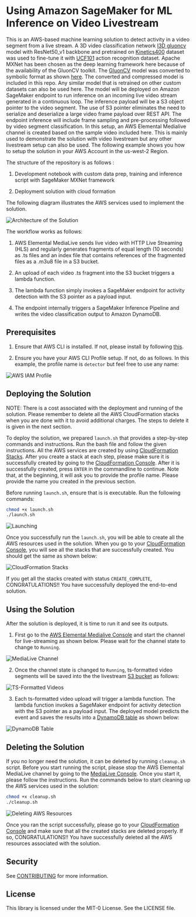 # Using Amazon SageMaker for ML Inference on Video Livestream

This is an AWS-based machine learning solution to detect activity in a video segment from a live stream. A 3D video classification network [I3D gluoncv](https://gluon-cv.mxnet.io/model_zoo/action_recognition.html) model with ResNet50_v1 backbone and pretrained on [Kinetics400](https://deepmind.com/research/open-source/kinetics) dataset was used to fine-tune it with [UCF101](https://www.crcv.ucf.edu/data/UCF101.php) action recognition dataset. Apache MXNet has been chosen as the deep learning framework here because of the availability of the GluonCV toolkit. The  [GluonCV](https://gluon-cv.mxnet.io/contents.html) model was converted to symbolic format as shown [here](https://medium.com/@julsimon/quick-tip-converting-gluon-models-to-symbolic-format-9513e5dd1d73). The converted and compressed model is included in this repo. Any similar model that is retrained on other custom datasets can also be used here. The model will be deployed on Amazon SageMaker endpoint to run inference on an incoming live video stream generated in a continuous loop. The inference payload will be a S3 object pointer to the video segment. The use of S3 pointer eliminates the need to serialize and deserialize a large video frame payload over REST API. The endpoint inference will include frame sampling and pre-processing followed by video segment classification. In this setup, an AWS Elemental Medialive channel is created based on the sample video included here. This is mainly used to demonstrate the solution with video livestream but any other livestream setup can also be used. The following example shows you how to setup the solution in your AWS Account in the us-west-2 Region.

The structure of the repository is as follows : 

1) Development notebook with custom data prep, training and inference script with SageMaker MXNet framework

2) Deployment solution with cloud formation 

The following diagram illustrates the AWS services used to implement the solution.

![Architecture of the Solution](images/architecture.png)

The workflow works as follows:

1. AWS Elemental MediaLive sends live video with HTTP Live Streaming (HLS) and regularly generates fragments of equal length (10 seconds) as .ts files and an index file that contains references of the fragmented files as a .m3u8 file in a S3 bucket.

2. An upload of each video .ts fragment into the S3 bucket triggers a lambda function.

3. The lambda function simply invokes a SageMaker endpoint for activity detection with the S3 pointer as a payload input.

4. The endpoint internally triggers a SageMaker Inference Pipeline and writes the video classification output to Amazon DynamoDB.

## Prerequisites

1. Ensure that AWS CLI is installed. If not, please install by following [this](https://docs.aws.amazon.com/cli/latest/userguide/cli-chap-install.html).

2. Ensure you have your AWS CLI Profile setup. If not, do as follows. In this example, the profile name is `detector` but feel free to use any name:

![AWS IAM Profile](images/profile.png)

## Deploying the Solution

NOTE: There is a cost associated with the deployment and running of the solution. Please remember to delete all the AWS CloudFormation stacks when you are done with it to avoid additional charges. The steps to delete it is given in the next section.

To deploy the solution, we prepared `launch.sh` that provides a step-by-step commands and instructions. Run the bash file and follow the given instructions. All the AWS services are created by using [CloudFormation Stacks](https://console.aws.amazon.com/cloudformation/). After you create a stack at each step, please make sure it is successfully created by going to the [CloudFormation Console](https://console.aws.amazon.com/cloudformation/). After it is successfully created, press `ENTER` in the commandline to continue. Note that, at the beginning, it will ask you to provide the profile name. Please provide the name you created in the previous section.

Before running `launch.sh`, ensure that is is executable. Run the following commands:

```bash
chmod +x launch.sh
./launch.sh
```

![Launching](images/launch.png)

Once you successfully run the `launch.sh`, you will be able to create all the AWS resources used in the solution. When you go to your [CloudFormation Console](https://console.aws.amazon.com/cloudformation/), you will see all the stacks that are successfully created. You should get the same as shown below:

![CloudFormation Stacks](images/stacks.png)

If you get all the stacks created with status `CREATE_COMPLETE`, CONGRATULATIONS!! You have successfully deployed the end-to-end solution.

## Using the Solution

After the solution is deployed, it is time to run it and see its outputs.

1. First go to the [AWS Elemental Medialive Console](https://console.aws.amazon.com/medialive/) and start the channel for live-streaming as shown below. Please wait for the channel state to change to `Running`.

![MediaLive Channel](images/medialive.png)

2. Once the channel state is changed to `Running`, ts-formatted video segments will be saved into the the livestream [S3 bucket](https://console.aws.amazon.com/s3/) as follows:

![TS-Formatted Videos](images/s3_ts.png)

3. Each ts-formatted video upload will trigger a lambda function. The lambda function invokes a SageMaker endpoint for activity detection with the S3 pointer as a payload input. The deployed model predicts the event and saves the results into a [DynamoDB table](https://console.aws.amazon.com/dynamodb/) as shown below:

![DynamoDB Table](images/dynamodb.png)

## Deleting the Solution

If you no longer need the solution, it can be deleted by running `cleanup.sh` script. Before you start running the script, please stop the AWS Elemental MediaLive channel by going to the [MediaLive Console](https://console.aws.amazon.com/medialive/). Once you start it, please follow the instructions. Run the commands below to start cleaning up the AWS services used in the solution:

```bash
chmod +x cleanup.sh
./cleanup.sh
```

![Deleting AWS Resources](images/cleanup.png)

Once you ran the script successfully, please go to your [CloudFormation Console](https://console.aws.amazon.com/cloudformation/) and make sure that all the created stacks are deleted properly. If so, CONGRATULATIONS!! You have successfully deleted all the AWS resources associated with the solution.

## Security

See [CONTRIBUTING](CONTRIBUTING.md#security-issue-notifications) for more information.

## License

This library is licensed under the MIT-0 License. See the LICENSE file.